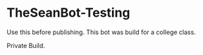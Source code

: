 # TheSeanBot-Testing
Use this before publishing.
This bot was build for a college class. 

Private Build.
